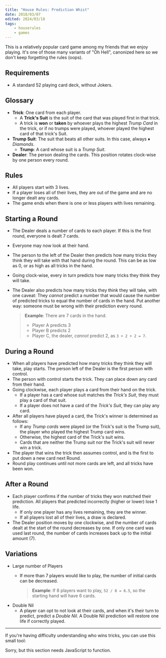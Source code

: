 ```yaml
---
title: "House Rules: Prediction Whist"
date: 2018/03/07
edited: 2024/03/18
tags:
    - houserules
    - games
---
```


This is a relatively popular card game among my friends that we enjoy
playing. It's one of those many variants of "Oh Hell", canonized here so we
don't keep forgetting the rules (oops).

## Requirements ##

- A standard 52 playing card deck, without Jokers.

## Glossary ##

- **Trick**: One card from each player.
    - A **Trick's Suit** is the suit of the card that was played first in that
      trick.
    - A trick is **won** or **taken** by whoever plays the highest *Trump
      Card* in the trick, or if no trumps were played, whoever played the
      highest card of that trick's Suit.
- **Trump Suit**: The suit that beats all other suits. In this case, always
  &#x2666;&#xfe0f; *Diamonds*.
    - **Trump**: A card whose suit is a *Trump Suit*.
- **Dealer**: The person dealing the cards. This position rotates clock-wise by
  one person every round.

## Rules ##

- All players start with 3 lives.
- If a player loses all of their lives, they are out of the game and are no
  longer dealt any cards.
- The game ends when there is one or less players with lives remaining.

## Starting a Round ##

- The Dealer deals a number of cards to each player. If this is the first round,
  everyone is dealt 7 cards.
- Everyone may now look at their hand.
- The person to the left of the Dealer then predicts how many tricks they think
  they will take with that hand during the round. This can be as low as 0, or
  as high as all tricks in the hand.
- Going clock-wise, every in turn predicts how many tricks they think they will
  take.
- The Dealer also predicts how many tricks they think they will take, with one
  caveat: They *cannot* predict a number that would cause the number of
  predicted tricks to equal the number of cards in the hand. Put another way:
  someone must be wrong with their prediction every round.

    > **Example**: There are 7 cards in the hand.
    > - Player A predicts 3
    > - Player B predicts 2
    > - Player C, the dealer, *cannot* predict 2, as `3 + 2 + 2 = 7`.

## During a Round ##

- When all players have predicted how many tricks they think they will take,
  play starts. The person left of the Dealer is the first person with control.
- The person with control starts the trick. They can place down any card from
  their hand.
- Going clockwise, each player plays a card from their hand on the trick.
    - If a player has a card whose suit matches the *Trick's Suit*, they must
      play a card of that suit.
    - If a player does not have a card of the *Trick's Suit*, they can play
      any card.
- After all players have played a card, the Trick's winner is determined as
  follows:
    - If any *Trump cards* were played (or the Trick's suit is the Trump suit),
      the player who played the highest Trump card wins.
    - Otherwise, the highest card of the Trick's suit wins.
    - Cards that are neither the Trump suit nor the Trick's suit will never win
      a trick.
- The player that wins the trick then assumes control, and is the first to put
  down a new card next Round.
- Round play continues until not more cards are left, and all tricks have been
  won.

## After a Round ##

- Each player confirms if the number of tricks they won matched their
  prediction. All players that predicted incorrectly (higher or lower) lose 1
  life.
    - If only one player has any lives remaining, they are the winner.
    - If all players lost all of their lives, a draw is declared.
- The Dealer position moves by one clockwise, and the number of cards dealt at
  the start of the round decreases by one. If only one card was used last round,
  the number of cards increases back up to the initial amount (7).

## Variations ##

- Large number of Players
    - If more than 7 players would like to play, the number of initial cards
      can be decreased.

        > **Example**: If 8 players want to play, `52 / 8 = 6.5`, so the
        > starting hand will have 6 cards.
- Double Nil
    - A player can opt to not look at their cards, and when it's their turn to
      predict, predict a *Double Nil*. A Double Nil prediction will restore one
      life if correctly played.

---

If you're having difficulty understanding who wins tricks, you can use this
small tool:

<div id="interactive-tool" class="interactive-container">
    Sorry, but this section needs JavaScript to function.
</div>

<script src="./index.ts" defer type="module"></script>
